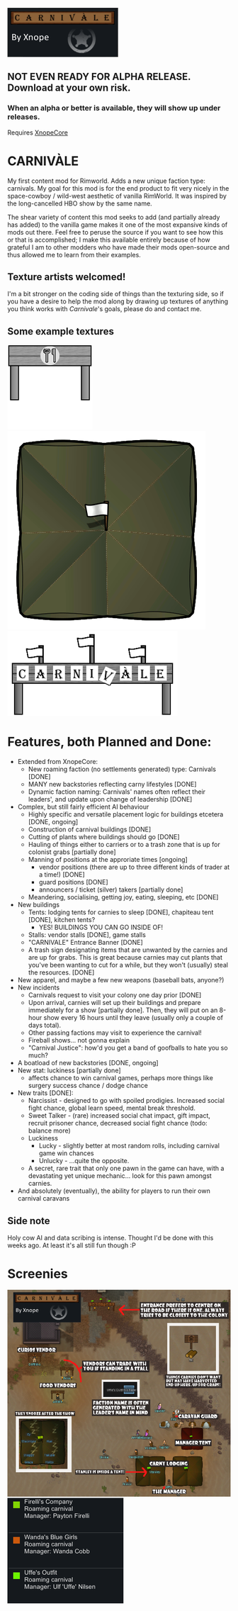 ![banner](About/Preview.png)

## NOT EVEN READY FOR ALPHA RELEASE. Download at your own risk.
### When an alpha or better is available, they will show up under releases.
Requires [XnopeCore](https://github.com/Xnope/XnopeCore)

# CARNIVÀLE
My first content mod for Rimworld. Adds a new unique faction type: carnivals. My goal for this mod is for the end product to fit very nicely in the space-cowboy / wild-west aesthetic of vanilla RimWorld. It was inspired by the long-cancelled HBO show by the same name.

The shear variety of content this mod seeks to add (and partially already has added) to the vanilla game makes it one of the most expansive kinds of mods out there. Feel free to peruse the source if you want to see how this or that is accomplished; I make this available entirely because of how grateful I am to other modders who have made their mods open-source and thus allowed me to learn from their examples.

## Texture artists welcomed!
I'm a bit stronger on the coding side of things than the texturing side, so if you have a desire to help the mod along by drawing up textures of anything you think works with *Carnivale*'s goals, please do and contact me.

## Some example textures
![food stall](Textures/Carnivale/Building/Stall_Food.png)
![lodging tent](Textures/Carnivale/Building/TentSquare_back.png)
![entrance sign](Textures/Carnivale/Building/EntrySign_back.png)

# Features, both Planned and Done:
* Extended from XnopeCore:
  * New roaming faction (no settlements generated) type: Carnivals [DONE]
  * MANY new backstories reflecting carny lifestyles [DONE]
  * Dynamic faction naming: Carnivals' names often reflect their leaders', and update upon change of leadership [DONE]
* Complex, but still fairly efficient AI behaviour
  * Highly specific and versatile placement logic for buildings etcetera [DONE, ongoing]
  * Construction of carnival buildings [DONE]
  * Cutting of plants where buildings should go [DONE]
  * Hauling of things either to carriers or to a trash zone that is up for colonist grabs [partially done]
  * Manning of positions at the approriate times [ongoing]
    * vendor positions (there are up to three different kinds of trader at a time!) [DONE]
    * guard positions [DONE]
    * announcers / ticket (silver) takers [partially done]
  * Meandering, socialising, getting joy, eating, sleeping, etc [DONE]
* New buildings
  * Tents: lodging tents for carnies to sleep [DONE], chapiteau tent [DONE], kitchen tents?
    * YES! BUILDINGS YOU CAN GO INSIDE OF!
  * Stalls: vendor stalls [DONE], game stalls
  * "CARNIVALE" Entrance Banner [DONE]
  * A trash sign designating items that are unwanted by the carnies and are up for grabs. This is great because carnies may cut plants that you've been wanting to cut for a while, but they won't (usually) steal the resources. [DONE]
* New apparel, and maybe a few new weapons (baseball bats, anyone?)
* New incidents
  * Carnivals request to visit your colony one day prior [DONE]
  * Upon arrival, carnies will set up their buildings and prepare immediately for a show [partially done]. Then, they will put on an 8-hour show every 16 hours until they leave (usually only a couple of days total).
  * Other passing factions may visit to experience the carnival!
  * Fireball shows... not gonna explain
  * "Carnival Justice": how'd you get a band of goofballs to hate you so much?
* A boatload of new backstories [DONE, ongoing]
* New stat: luckiness [partially done]
  * affects chance to win carnival games, perhaps more things like surgery success chance / dodge chance
* New traits [DONE]:
  * Narcissist - designed to go with spoiled prodigies. Increased social fight chance, global learn speed, mental break threshold.
  * Sweet Talker - (rare) increased social chat impact, gift impact, recruit prisoner chance, decreased social fight chance (todo: balance more)
  * Luckiness
    * Lucky - slightly better at most random rolls, including carnival game win chances
    * Unlucky - ...quite the opposite.
  * A secret, rare trait that only one pawn in the game can have, with a devastating yet unique mechanic... look for this pawn amongst carnies.
* And absolutely (eventually), the ability for players to run their own carnival caravans

## Side note
Holy cow AI and data scribing is intense. Thought I'd be done with this weeks ago. At least it's all still fun though :P

# Screenies
![promo1](Imagework/Promo/promo_1.png)
![promo2](Imagework/Promo/promo4.PNG)
